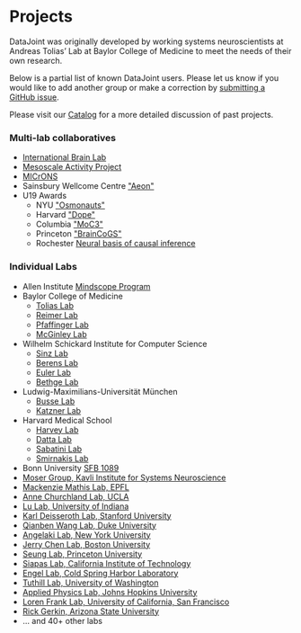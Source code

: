 # Projects

DataJoint was originally developed by working systems neuroscientists at Andreas Tolias’ Lab at Baylor College of Medicine to meet the needs of their own research.

Below is a partial list of known DataJoint users. Please let us know if you would like to add another group or make a correction by <a href="https://github.com/datajoint/datajoint-elements/issues">submitting a GitHub issue</a>.

Please visit our <a href="https://catalog.datajoint.io/">Catalog</a> for a more detailed discussion of past projects.

<h3>Multi-lab collaboratives</h3>

<ul>
    <li><a href="https://www.internationalbrainlab.com/#home">International Brain Lab</a></li>
    <li><a href="https://www.simonsfoundation.org/funded-project/multi-regional-neuronal-dynamics-of-memory-guided-flexible-behavior/">Mesoscale Activity Project</a></li>
    <li><a href="https://www.microns-explorer.org">MICrONS</a></li>
    <li>Sainsbury Wellcome Centre <a href="https://www.sainsburywellcome.org/web/">"Aeon"</a></li>
    <li>U19 Awards
        <ul>
        <li>NYU <a href="https://www.osmonauts.org/">"Osmonauts"</a></li>
        <li>Harvard <a href="https://www.teamdope.org/">"Dope"</a></li>
        <li>Columbia <a href="https://confluence.columbia.edu/confluence/display/zmbbi/U19+Data+Science">"MoC3"</a></li>
        <li>Princeton <a href="https://www.braincogs.org/">"BrainCoGS"</a></li>
        <li>Rochester <a href="https://reporter.nih.gov/project-details/10047607">Neural basis of causal inference</a></li>
        </ul>
    </li>
</ul>


<h3>Individual Labs</h3>

<ul>
    <li>Allen Institute <a href="https://alleninstitute.org/what-we-do/brain-science/research/mindscope-program/">Mindscope Program</a>
    <li>Baylor College of Medicine
        <ul>
        <li><a href="https://toliaslab.org/">Tolias Lab</a></li>
        <li><a href="https://www.bcm.edu/research/faculty-labs/jacob-reimer-lab">Reimer Lab</a></li>
        <li><a href="https://www.bcm.edu/research/faculty-labs/paul-pfaffinger-lab">Pfaffinger Lab</a></li>
        <li><a href="https://www.bcm.edu/research/faculty-labs/matthew-mcginley-lab">McGinley Lab</a></li>
        </ul>
    </li>
    <li>Wilhelm Schickard Institute for Computer Science
        <ul>
        <li><a href="https://sinzlab.org/">Sinz Lab</a></li>
        <li><a href="https://philippberens.wordpress.com/">Berens Lab</a></li>
        <li><a href="http://www.eye-tuebingen.de/eulerlab/">Euler Lab</a></li>
        <li><a href="http://bethgelab.org/">Bethge Lab</a></li>
        </ul>
    </li>
    <li>Ludwig-Maximilians-Universität München
        <ul>
        <li><a href="https://www.neuro.bio.lmu.de/research_groups/res-busse_l/index.html">Busse Lab</a></li>
        <li><a href="https://www.neuro.bio.lmu.de/research_groups/res-katzner/index.html">Katzner Lab</a></li>
        </ul>
    </li>
    <li>Harvard Medical School
        <ul>        
        <li><a href="https://harveylab.hms.harvard.edu/">Harvey Lab</a></li>
        <li><a href="http://datta.hms.harvard.edu/">Datta Lab</a></li>
        <li><a href="http://sabatini.hms.harvard.edu/">Sabatini Lab</a></li>
        <li><a href="https://smirnakislab.bwh.harvard.edu/">Smirnakis Lab</a></li>
        </ul>
    </li>
    <li>Bonn University <a href="https://www.uni-bonn.de/en/news/280-2021">SFB 1089</a></li>
    <li><a href="https://www.ntnu.edu/kavli/moser-group">Moser Group, Kavli Institute for Systems Neuroscience</a></li>
    <li><a href="http://www.mackenziemathislab.org/">Mackenzie Mathis Lab, EPFL</a></li>
    <li><a href="https://churchlandlab.org/">Anne Churchland Lab, UCLA</a></li>
    <li><a href="http://www.lulaboratory.com/">Lu Lab, University of Indiana</a></li>
    <li><a href="http://web.stanford.edu/group/dlab/">Karl Deisseroth Lab, Stanford University</a></li>
    <li><a href="https://sites.duke.edu/qianbenwanglab/">Qianben Wang Lab, Duke University</a></li>
    <li><a href="https://angelakilabnyu.org/">Angelaki Lab, New York University</a></li>
    <li><a href="http://chen-lab.org/index.html">Jerry Chen Lab, Boston University</a></li>
    <li><a href="http://seunglab.org/">Seung Lab, Princeton University</a></li>
    <li><a href="https://www.bbe.caltech.edu/people/thanos-siapas">Siapas Lab, California Institute of Technology</a></li>
    <li><a href="https://www.cshl.edu/research/faculty-staff/tatiana-engel/">Engel Lab, Cold Spring Harbor Laboratory</a></li>
    <li><a href="http://faculty.washington.edu/tuthill/">Tuthill Lab, University of Washington</a></li>
    <li><a href="https://www.jhuapl.edu/">Applied Physics Lab, Johns Hopkins University</a></li>
    <li><a href="https://franklab.ucsf.edu/">Loren Frank Lab, University of California, San Francisco</a></li>
    <li><a href="https://isearch.asu.edu/profile/500553">Rick Gerkin, Arizona State University</a></li>
    <li>&#8230; and 40+ other labs</li>
</ul>
